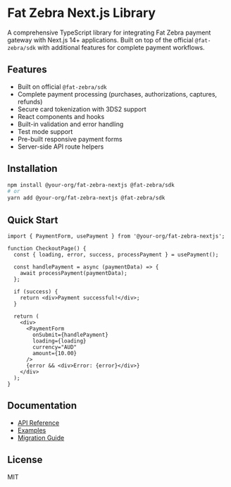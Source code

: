 # Fat Zebra Next.js Library

A comprehensive TypeScript library for integrating Fat Zebra payment gateway with Next.js 14+ applications. Built on top of the official `@fat-zebra/sdk` with additional features for complete payment workflows.

## Features

- Built on official `@fat-zebra/sdk`
- Complete payment processing (purchases, authorizations, captures, refunds)
- Secure card tokenization with 3DS2 support
- React components and hooks
- Built-in validation and error handling
- Test mode support
- Pre-built responsive payment forms
- Server-side API route helpers

## Installation

```bash
npm install @your-org/fat-zebra-nextjs @fat-zebra/sdk
# or
yarn add @your-org/fat-zebra-nextjs @fat-zebra/sdk
```

## Quick Start

```tsx
import { PaymentForm, usePayment } from '@your-org/fat-zebra-nextjs';

function CheckoutPage() {
  const { loading, error, success, processPayment } = usePayment();

  const handlePayment = async (paymentData) => {
    await processPayment(paymentData);
  };

  if (success) {
    return <div>Payment successful!</div>;
  }

  return (
    <div>
      <PaymentForm 
        onSubmit={handlePayment}
        loading={loading}
        currency="AUD"
        amount={10.00}
      />
      {error && <div>Error: {error}</div>}
    </div>
  );
}
```

## Documentation

- [API Reference](./docs/api.md)
- [Examples](./examples/)
- [Migration Guide](./docs/migration.md)

## License

MIT
